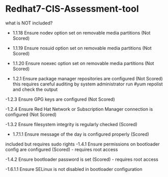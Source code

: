 # Redhat7-CIS-Assessment-tool

what is NOT included?

- 1.1.18 Ensure nodev option set on removable media partitions (Not
Scored)

- 1.1.19 Ensure nosuid option set on removable media partitions (Not
Scored)

- 1.1.20 Ensure noexec option set on removable media partitions (Not
Scored)

- 1.2.1 Ensure package manager repositories are configured (Not Scored)
this requires careful auditing by system administrator
run #yum repolist
and check the output

-1.2.3 Ensure GPG keys are configured (Not Scored)

-1.2.4 Ensure Red Hat Network or Subscription Manager connection is
configured (Not Scored)

-1.3.2 Ensure filesystem integrity is regularly checked (Scored)



- 1.7.1.1 Ensure message of the day is configured properly (Scored)


included but requires sudo rights
-1.4.1 Ensure permissions on bootloader config are configured (Scored) - requires root access

-1.4.2 Ensure bootloader password is set (Scored) - requires root access

-1.6.1.1 Ensure SELinux is not disabled in bootloader configuration
